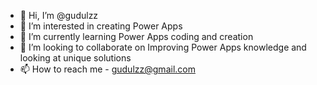 - 👋 Hi, I’m @gudulzz
- 👀 I’m interested in creating Power Apps
- 🌱 I’m currently learning Power Apps coding and creation
- 💞️ I’m looking to collaborate on Improving Power Apps knowledge and looking at unique solutions
- 📫 How to reach me - gudulzz@gmail.com

<!---
gudulzz/gudulzz is a ✨ special ✨ repository because its `README.md` (this file) appears on your GitHub profile.
You can click the Preview link to take a look at your changes.
--->
